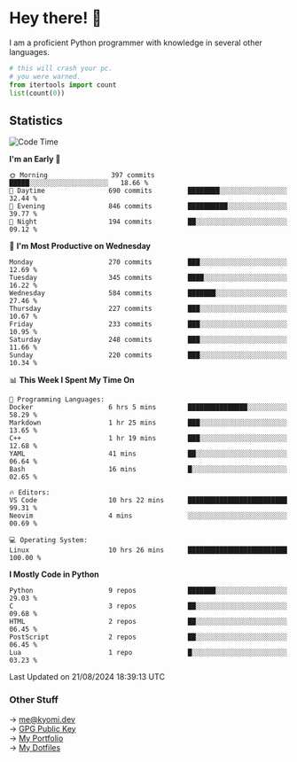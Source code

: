# Hey there! 👋

I am a proficient Python programmer with knowledge in several other languages.

```py
# this will crash your pc.
# you were warned.
from itertools import count
list(count(0))
```

## Statistics
<!--START_SECTION:waka-->
![Code Time](http://img.shields.io/badge/Code%20Time-1%2C527%20hrs%2050%20mins-blue)

**I'm an Early 🐤** 

```text
🌞 Morning                397 commits         █████░░░░░░░░░░░░░░░░░░░░   18.66 % 
🌆 Daytime                690 commits         ████████░░░░░░░░░░░░░░░░░   32.44 % 
🌃 Evening                846 commits         ██████████░░░░░░░░░░░░░░░   39.77 % 
🌙 Night                  194 commits         ██░░░░░░░░░░░░░░░░░░░░░░░   09.12 % 
```
📅 **I'm Most Productive on Wednesday** 

```text
Monday                   270 commits         ███░░░░░░░░░░░░░░░░░░░░░░   12.69 % 
Tuesday                  345 commits         ████░░░░░░░░░░░░░░░░░░░░░   16.22 % 
Wednesday                584 commits         ███████░░░░░░░░░░░░░░░░░░   27.46 % 
Thursday                 227 commits         ███░░░░░░░░░░░░░░░░░░░░░░   10.67 % 
Friday                   233 commits         ███░░░░░░░░░░░░░░░░░░░░░░   10.95 % 
Saturday                 248 commits         ███░░░░░░░░░░░░░░░░░░░░░░   11.66 % 
Sunday                   220 commits         ███░░░░░░░░░░░░░░░░░░░░░░   10.34 % 
```


📊 **This Week I Spent My Time On** 

```text
💬 Programming Languages: 
Docker                   6 hrs 5 mins        ███████████████░░░░░░░░░░   58.29 % 
Markdown                 1 hr 25 mins        ███░░░░░░░░░░░░░░░░░░░░░░   13.65 % 
C++                      1 hr 19 mins        ███░░░░░░░░░░░░░░░░░░░░░░   12.68 % 
YAML                     41 mins             ██░░░░░░░░░░░░░░░░░░░░░░░   06.64 % 
Bash                     16 mins             █░░░░░░░░░░░░░░░░░░░░░░░░   02.65 % 

🔥 Editors: 
VS Code                  10 hrs 22 mins      █████████████████████████   99.31 % 
Neovim                   4 mins              ░░░░░░░░░░░░░░░░░░░░░░░░░   00.69 % 

💻 Operating System: 
Linux                    10 hrs 26 mins      █████████████████████████   100.00 % 
```

**I Mostly Code in Python** 

```text
Python                   9 repos             ███████░░░░░░░░░░░░░░░░░░   29.03 % 
C                        3 repos             ██░░░░░░░░░░░░░░░░░░░░░░░   09.68 % 
HTML                     2 repos             ██░░░░░░░░░░░░░░░░░░░░░░░   06.45 % 
PostScript               2 repos             ██░░░░░░░░░░░░░░░░░░░░░░░   06.45 % 
Lua                      1 repo              █░░░░░░░░░░░░░░░░░░░░░░░░   03.23 % 
```




 Last Updated on 21/08/2024 18:39:13 UTC
<!--END_SECTION:waka-->

### Other Stuff

→ [me@kyomi.dev](mailto:me@kyomi.dev)\
→ [GPG Public Key](https://github.com/bitterteriyaki.gpg)\
→ [My Portfolio](https://kyomi.dev)\
→ [My Dotfiles](https://github.com/bitterteriyaki/dotfiles)
